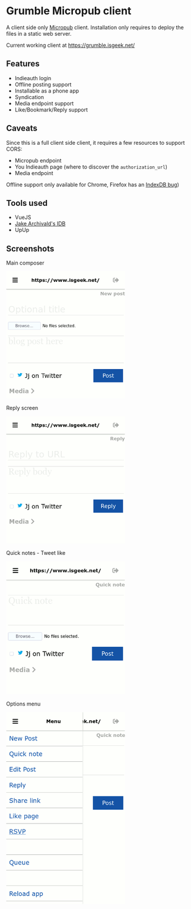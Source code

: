 # Grumble Micropub client

A client side only [Micropub](https://www.w3.org/TR/micropub/) client.
Installation only requires to deploy the files in a static web server.

Current working client at https://grumble.isgeek.net/

## Features

 * Indieauth login
 * Offline posting support
 * Installable as a phone app
 * Syndication
 * Media endpoint support
 * Like/Bookmark/Reply support

 ## Caveats

Since this is a full client side client, it requires a few resources to support
CORS:
   * Micropub endpoint
   * You Indieauth page (where to discover the `authorization_url`)
   * Media endpoint

Offline support only available for Chrome, Firefox has an
[IndexDB bug](https://bugzilla.mozilla.org/show_bug.cgi?id=1383029))


## Tools used

* VueJS
* [Jake Archivald's IDB](https://github.com/jakearchibald/idb)
* UpUp

## Screenshots


Main composer

![Main composer](res/composer-main.png)

Reply screen

![Reply interface](res/composer-reply.png)

Quick notes - Tweet like

![Quick notes](res/composer-quick.png)

Options menu

![Options menu](res/composer-menu.png)